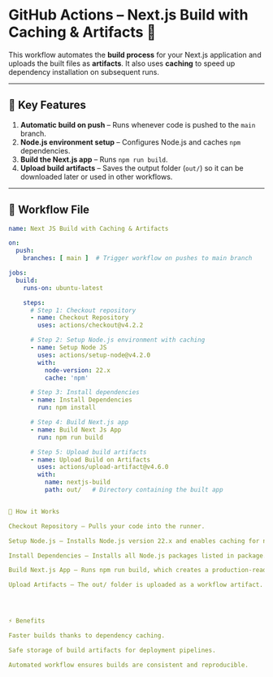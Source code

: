 # GitHub Actions – Next.js Build with Caching & Artifacts 🚀

This workflow automates the **build process** for your Next.js application and uploads the built files as **artifacts**. It also uses **caching** to speed up dependency installation on subsequent runs.  

---

## 🔑 Key Features

1. **Automatic build on push** – Runs whenever code is pushed to the `main` branch.  
2. **Node.js environment setup** – Configures Node.js and caches `npm` dependencies.  
3. **Build the Next.js app** – Runs `npm run build`.  
4. **Upload build artifacts** – Saves the output folder (`out/`) so it can be downloaded later or used in other workflows.  

---

## 📂 Workflow File

```yaml
name: Next JS Build with Caching & Artifacts

on:
  push:
    branches: [ main ]  # Trigger workflow on pushes to main branch

jobs:
  build:
    runs-on: ubuntu-latest

    steps:
      # Step 1: Checkout repository
      - name: Checkout Repository
        uses: actions/checkout@v4.2.2

      # Step 2: Setup Node.js environment with caching
      - name: Setup Node JS
        uses: actions/setup-node@v4.2.0
        with:
          node-version: 22.x
          cache: 'npm'

      # Step 3: Install dependencies
      - name: Install Dependencies
        run: npm install

      # Step 4: Build Next.js app
      - name: Build Next Js App
        run: npm run build

      # Step 5: Upload build artifacts
      - name: Upload Build on Artifacts
        uses: actions/upload-artifact@v4.6.0
        with:
          name: nextjs-build
          path: out/   # Directory containing the built app


🔹 How it Works

Checkout Repository – Pulls your code into the runner.

Setup Node.js – Installs Node.js version 22.x and enables caching for npm dependencies to speed up future runs.

Install Dependencies – Installs all Node.js packages listed in package.json.

Build Next.js App – Runs npm run build, which creates a production-ready build.

Upload Artifacts – The out/ folder is uploaded as a workflow artifact. You can download it from the workflow run page or use it in subsequent workflows like deployments.




⚡ Benefits

Faster builds thanks to dependency caching.

Safe storage of build artifacts for deployment pipelines.

Automated workflow ensures builds are consistent and reproducible.

